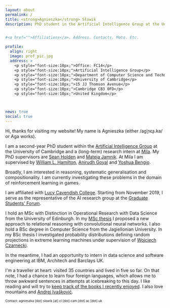 ```yaml
---
layout: about
permalink: /
title: <strong>Agnieszka</strong> Słowik
description: PhD student in the Artificial Intelligence Group at the University of Cambridge


#<a href="">Affiliations</a>. Address. Contacts. Moto. Etc.

profile:
  align: right
  image: prof_pic.jpg
  address: >
    <p style="font-size:10px;">Office: FC14</p>
    <p style="font-size:10px;">Artificial Intelligence Group</p>
    <p style="font-size:10px;">Department of Computer Science and Technology</p>
    <p style="font-size:10px;">University of Cambridge</p>
    <p style="font-size:10px;">15 JJ Thomson Avenue</p>
    <p style="font-size:10px;">Cambridge CB3 0FD</p>
    <p style="font-size:10px;">United Kingdom</p>



news: true
social: true
---
```


Hi, thanks for visiting my website! My name is Agnieszka (either /aɡˈɲɛʂ.ka/ or Aga works). 

I am a second-year PhD student within the [Artificial Intelligence Group](https://www.cl.cam.ac.uk/research/ai/) at the University of Cambridge and a (long-term) research intern at [Mila](https://mila.quebec). My PhD supervisors are [Sean Holden](https://www.cl.cam.ac.uk/~sbh11/) and [Mateja Jamnik](https://www.cl.cam.ac.uk/~mj201/). At Mila I am supervised by [William L. Hamilton](https://www.cs.mcgill.ca/~wlh/), [Anirudh Goyal](https://anirudh9119.github.io) and [Yoshua Bengio](https://yoshuabengio.org).

Broadly, I am interested in reasoning, systematic generalisation and compositionality. I am currently investigating these problems in the domain of reinforcement learning in games. 

I am affiliated with [Lucy Cavendish College](https://www.lucy-cav.cam.ac.uk). Starting from November 2019, I serve as the representative of the AI research group at the [Graduate Students' Forum](https://www.cst.cam.ac.uk/local/phd/gradforum). 

I hold an MSc with Distinction in Operational Research with Data Science from the University of Edinburgh. In my [MSc thesis](https://www.dropbox.com/s/gvxaaxrqvkjr2np/thesis.pdf?dl=0) I proposed a new approach to relational reasoning with convolutional neural networks. I also hold a BSc degree in Computer Science from the Jagiellonian University. In my BSc thesis I investigated probability distributions defining random projections in extreme learning machines under supervision of [Wojciech Czarnecki](http://wojciechczarnecki.com).

In the meantime, I had an opportunity to intern in data science and software engineering at IBM, Architech and Barclays UK.

I'm a traveller at heart: visited 35 countries and lived in five so far. On that note, I had a chance to learn four foreign languages, which allows me to throw awkward sentences in attempts at icebreaking to this day. I like reading and will try to [keep track of the books I recently enjoyed](https://www.instagram.com/reading_challenge/). I also love mountains and [Andrej Ivašković](https://www.cl.cam.ac.uk/~ai294/).

<p style="font-size:10px;"> Contact: agnieszka [dot] slowik [at] cl [dot] cam [dot] ac [dot] uk </p>
